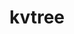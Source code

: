 ---
title: "kvtree"
layout: cache
categories: [package, develop]
meta: {"compilers": ["cce@18.0.0", "gcc@11.1.0", "gcc@11.4.0", "gcc@7.5.0", "intel-oneapi-compilers@2025.1.0"], "num_specs": 125, "num_specs_by_stack": {"data-vis-sdk": 22, "e4s": 28, "e4s-cray-rhel": 13, "e4s-neoverse-v2": 28, "e4s-oneapi": 15, "radiuss": 19, "root": 125}, "oss": ["rhel8", "ubuntu18.04", "ubuntu20.04", "ubuntu22.04"], "platforms": ["linux"], "stacks": ["data-vis-sdk", "e4s", "e4s-cray-rhel", "e4s-neoverse-v2", "e4s-oneapi", "radiuss", "root"], "targets": ["neoverse_v2", "x86_64_v3"], "versions": ["1.5.0"]}
spec_details: [{"compiler": "gcc@7.5.0", "hash": "27se7df65temz75mmii2amchisx64vua", "os": "ubuntu18.04", "platform": "linux", "size": "-", "stacks": ["radiuss", "root"], "target": "x86_64_v3", "variants": ["build_system=cmake", "build_type=Release", "file_lock=FLOCK", "generator=make", "~ipo", "+mpi", "+shared"], "versions": ["1.5.0"]}, {"compiler": "gcc@11.1.0", "hash": "2bjcjy5wfqmog4um5haaxid24ura3gfw", "os": "ubuntu20.04", "platform": "linux", "size": "-", "stacks": ["data-vis-sdk", "root"], "target": "x86_64_v3", "variants": ["build_system=cmake", "build_type=Release", "file_lock=FLOCK", "generator=make", "~ipo", "+mpi", "+shared"], "versions": ["1.5.0"]}, {"compiler": "gcc@11.4.0", "hash": "2mfmj2jr765roay4367hx6x4xwe26737", "os": "ubuntu22.04", "platform": "linux", "size": "-", "stacks": ["e4s", "root"], "target": "x86_64_v3", "variants": ["build_system=cmake", "build_type=Release", "file_lock=FLOCK", "generator=make", "~ipo", "+mpi", "+shared"], "versions": ["1.5.0"]}, {"compiler": "cce@18.0.0", "hash": "2tvfj7rp7biygyehl4oxmo25qckwbd7t", "os": "rhel8", "platform": "linux", "size": "-", "stacks": ["e4s-cray-rhel", "root"], "target": "x86_64_v3", "variants": ["build_system=cmake", "build_type=Release", "file_lock=FLOCK", "generator=make", "~ipo", "+mpi", "+shared"], "versions": ["1.5.0"]}, {"compiler": "intel-oneapi-compilers@2025.1.0", "hash": "3utjvqakzsaqaqhay6jzcoxiooy6tlis", "os": "ubuntu22.04", "platform": "linux", "size": "-", "stacks": ["e4s-oneapi", "root"], "target": "x86_64_v3", "variants": ["build_system=cmake", "build_type=Release", "file_lock=FLOCK", "generator=make", "~ipo", "+mpi", "+shared"], "versions": ["1.5.0"]}, {"compiler": "intel-oneapi-compilers@2025.1.0", "hash": "4cj4rguohvtoyaoglwdfbl7lxxtwlx57", "os": "ubuntu22.04", "platform": "linux", "size": "-", "stacks": ["e4s-oneapi", "root"], "target": "x86_64_v3", "variants": ["build_system=cmake", "build_type=Release", "file_lock=FLOCK", "generator=make", "~ipo", "+mpi", "+shared"], "versions": ["1.5.0"]}, {"compiler": "cce@18.0.0", "hash": "4elnlwdiitmjlwbg7gxciuzc5gdydx2c", "os": "rhel8", "platform": "linux", "size": "-", "stacks": ["e4s-cray-rhel", "root"], "target": "x86_64_v3", "variants": ["build_system=cmake", "build_type=Release", "file_lock=FLOCK", "generator=make", "~ipo", "+mpi", "+shared"], "versions": ["1.5.0"]}, {"compiler": "gcc@7.5.0", "hash": "4ss55ftxgh7wb4xcnt4qwcsd43wmvyty", "os": "ubuntu18.04", "platform": "linux", "size": "-", "stacks": ["radiuss", "root"], "target": "x86_64_v3", "variants": ["build_system=cmake", "build_type=Release", "file_lock=FLOCK", "generator=make", "~ipo", "+mpi", "+shared"], "versions": ["1.5.0"]}, {"compiler": "gcc@11.4.0", "hash": "53djjw4q5c3tq4san5x4y2lxhdtgafhj", "os": "ubuntu22.04", "platform": "linux", "size": "-", "stacks": ["e4s-neoverse-v2", "root"], "target": "neoverse_v2", "variants": ["build_system=cmake", "build_type=Release", "file_lock=FLOCK", "generator=make", "~ipo", "+mpi", "+shared"], "versions": ["1.5.0"]}, {"compiler": "gcc@11.4.0", "hash": "545xzbfn2c3bof73tsvkfeu6tacavbys", "os": "ubuntu22.04", "platform": "linux", "size": "-", "stacks": ["e4s", "root"], "target": "x86_64_v3", "variants": ["build_system=cmake", "build_type=Release", "file_lock=FLOCK", "generator=make", "~ipo", "+mpi", "+shared"], "versions": ["1.5.0"]}, {"compiler": "gcc@11.4.0", "hash": "563ghamubsugunozcix66rhrwyoth3xe", "os": "ubuntu22.04", "platform": "linux", "size": "-", "stacks": ["e4s-neoverse-v2", "root"], "target": "neoverse_v2", "variants": ["build_system=cmake", "build_type=Release", "file_lock=FLOCK", "generator=make", "~ipo", "+mpi", "+shared"], "versions": ["1.5.0"]}, {"compiler": "gcc@11.4.0", "hash": "5cawfbqqdch5h75uhgp2a32iq5s7blkm", "os": "ubuntu22.04", "platform": "linux", "size": "-", "stacks": ["e4s-neoverse-v2", "root"], "target": "neoverse_v2", "variants": ["build_system=cmake", "build_type=Release", "file_lock=FLOCK", "generator=make", "~ipo", "+mpi", "+shared"], "versions": ["1.5.0"]}, {"compiler": "gcc@11.1.0", "hash": "5mjlhcrm3f3ipzmx7qt2gdpe7fkbwefk", "os": "ubuntu20.04", "platform": "linux", "size": "-", "stacks": ["data-vis-sdk", "root"], "target": "x86_64_v3", "variants": ["build_system=cmake", "build_type=Release", "file_lock=FLOCK", "generator=make", "~ipo", "+mpi", "+shared"], "versions": ["1.5.0"]}, {"compiler": "intel-oneapi-compilers@2025.1.0", "hash": "5synppbfc4j4j7wdk5xlsweadjt3avrj", "os": "ubuntu22.04", "platform": "linux", "size": "-", "stacks": ["e4s-oneapi", "root"], "target": "x86_64_v3", "variants": ["build_system=cmake", "build_type=Release", "file_lock=FLOCK", "generator=make", "~ipo", "+mpi", "+shared"], "versions": ["1.5.0"]}, {"compiler": "gcc@11.1.0", "hash": "5tzhkbueijkbphkuveea4fxh6h4rz4gp", "os": "ubuntu20.04", "platform": "linux", "size": "-", "stacks": ["data-vis-sdk", "root"], "target": "x86_64_v3", "variants": ["build_system=cmake", "build_type=Release", "file_lock=FLOCK", "generator=make", "~ipo", "+mpi", "+shared"], "versions": ["1.5.0"]}, {"compiler": "intel-oneapi-compilers@2025.1.0", "hash": "6f4djzvfqdw3zmgvktdqwsuvanyy35gp", "os": "ubuntu22.04", "platform": "linux", "size": "-", "stacks": ["e4s-oneapi", "root"], "target": "x86_64_v3", "variants": ["build_system=cmake", "build_type=Release", "file_lock=FLOCK", "generator=make", "~ipo", "+mpi", "+shared"], "versions": ["1.5.0"]}, {"compiler": "gcc@11.4.0", "hash": "6mehniv2c4ple6l23pxcpsncxa4dbcnq", "os": "ubuntu22.04", "platform": "linux", "size": "-", "stacks": ["e4s", "root"], "target": "x86_64_v3", "variants": ["build_system=cmake", "build_type=Release", "file_lock=FLOCK", "generator=make", "~ipo", "+mpi", "+shared"], "versions": ["1.5.0"]}, {"compiler": "cce@18.0.0", "hash": "6minot25vauitp2m7r5mcwk6whftuunb", "os": "rhel8", "platform": "linux", "size": "-", "stacks": ["e4s-cray-rhel", "root"], "target": "x86_64_v3", "variants": ["build_system=cmake", "build_type=Release", "file_lock=FLOCK", "generator=make", "~ipo", "+mpi", "+shared"], "versions": ["1.5.0"]}, {"compiler": "gcc@11.4.0", "hash": "6upncb3yq4ur54appyfysxswnrepigj6", "os": "ubuntu22.04", "platform": "linux", "size": "-", "stacks": ["e4s-neoverse-v2", "root"], "target": "neoverse_v2", "variants": ["build_system=cmake", "build_type=Release", "file_lock=FLOCK", "generator=make", "~ipo", "+mpi", "+shared"], "versions": ["1.5.0"]}, {"compiler": "gcc@11.4.0", "hash": "6ybgduh6rqgdi47ndtdmcy7g3xityf63", "os": "ubuntu22.04", "platform": "linux", "size": "-", "stacks": ["e4s", "root"], "target": "x86_64_v3", "variants": ["build_system=cmake", "build_type=Release", "file_lock=FLOCK", "generator=make", "~ipo", "+mpi", "+shared"], "versions": ["1.5.0"]}, {"compiler": "gcc@7.5.0", "hash": "7337pmv7pujbqdowys5ahrb4gsrjf4z6", "os": "ubuntu18.04", "platform": "linux", "size": "-", "stacks": ["radiuss", "root"], "target": "x86_64_v3", "variants": ["build_system=cmake", "build_type=Release", "file_lock=FLOCK", "generator=make", "~ipo", "+mpi", "+shared"], "versions": ["1.5.0"]}, {"compiler": "gcc@11.4.0", "hash": "7btukvnijjuu7lbopieuuy23jtiwym55", "os": "ubuntu22.04", "platform": "linux", "size": "-", "stacks": ["e4s-neoverse-v2", "root"], "target": "neoverse_v2", "variants": ["build_system=cmake", "build_type=Release", "file_lock=FLOCK", "generator=make", "~ipo", "+mpi", "+shared"], "versions": ["1.5.0"]}, {"compiler": "intel-oneapi-compilers@2025.1.0", "hash": "7fy3puxgwjf7j7nng4afyzrklcpcwhw2", "os": "ubuntu22.04", "platform": "linux", "size": "-", "stacks": ["e4s-oneapi", "root"], "target": "x86_64_v3", "variants": ["build_system=cmake", "build_type=Release", "file_lock=FLOCK", "generator=make", "~ipo", "+mpi", "+shared"], "versions": ["1.5.0"]}, {"compiler": "cce@18.0.0", "hash": "7rj375r5awr2765qeta2vp42cfzycsef", "os": "rhel8", "platform": "linux", "size": "-", "stacks": ["e4s-cray-rhel", "root"], "target": "x86_64_v3", "variants": ["build_system=cmake", "build_type=Release", "file_lock=FLOCK", "generator=make", "~ipo", "+mpi", "+shared"], "versions": ["1.5.0"]}, {"compiler": "intel-oneapi-compilers@2025.1.0", "hash": "7syygsb3ri42bzmxolkrjs6mkyxtv5lw", "os": "ubuntu22.04", "platform": "linux", "size": "-", "stacks": ["e4s-oneapi", "root"], "target": "x86_64_v3", "variants": ["build_system=cmake", "build_type=Release", "file_lock=FLOCK", "generator=make", "~ipo", "+mpi", "+shared"], "versions": ["1.5.0"]}, {"compiler": "gcc@11.1.0", "hash": "a53t6weeuxhwdkweawtz64hmhjzlqcce", "os": "ubuntu20.04", "platform": "linux", "size": "-", "stacks": ["data-vis-sdk", "root"], "target": "x86_64_v3", "variants": ["build_system=cmake", "build_type=Release", "file_lock=FLOCK", "generator=make", "~ipo", "+mpi", "+shared"], "versions": ["1.5.0"]}, {"compiler": "gcc@11.4.0", "hash": "aajfpethaugmq5q6k63p3dm3oaltr7ri", "os": "ubuntu22.04", "platform": "linux", "size": "-", "stacks": ["e4s", "root"], "target": "x86_64_v3", "variants": ["build_system=cmake", "build_type=Release", "file_lock=FLOCK", "generator=make", "~ipo", "+mpi", "+shared"], "versions": ["1.5.0"]}, {"compiler": "gcc@11.4.0", "hash": "ag6wedajnynzmnwvffsiqftmg5bydlr6", "os": "ubuntu22.04", "platform": "linux", "size": "-", "stacks": ["e4s", "root"], "target": "x86_64_v3", "variants": ["build_system=cmake", "build_type=Release", "file_lock=FLOCK", "generator=make", "~ipo", "+mpi", "+shared"], "versions": ["1.5.0"]}, {"compiler": "gcc@11.4.0", "hash": "bqitwuka53ud7udv5pqcnhzhuqtqf34u", "os": "ubuntu22.04", "platform": "linux", "size": "-", "stacks": ["e4s-neoverse-v2", "root"], "target": "neoverse_v2", "variants": ["build_system=cmake", "build_type=Release", "file_lock=FLOCK", "generator=make", "~ipo", "+mpi", "+shared"], "versions": ["1.5.0"]}, {"compiler": "gcc@11.4.0", "hash": "bu6dfjrdiz3kjdcjz6dqstqghz4zqqel", "os": "ubuntu22.04", "platform": "linux", "size": "-", "stacks": ["e4s", "root"], "target": "x86_64_v3", "variants": ["build_system=cmake", "build_type=Release", "file_lock=FLOCK", "generator=make", "~ipo", "+mpi", "+shared"], "versions": ["1.5.0"]}, {"compiler": "gcc@7.5.0", "hash": "c2vrniethlyi4mcckqgxbxji7vieu6zx", "os": "ubuntu18.04", "platform": "linux", "size": "-", "stacks": ["radiuss", "root"], "target": "x86_64_v3", "variants": ["build_system=cmake", "build_type=Release", "file_lock=FLOCK", "generator=make", "~ipo", "+mpi", "+shared"], "versions": ["1.5.0"]}, {"compiler": "cce@18.0.0", "hash": "cglyouvuxc6qofrbc626mzfp36ep625x", "os": "rhel8", "platform": "linux", "size": "-", "stacks": ["e4s-cray-rhel", "root"], "target": "x86_64_v3", "variants": ["build_system=cmake", "build_type=Release", "file_lock=FLOCK", "generator=make", "~ipo", "+mpi", "+shared"], "versions": ["1.5.0"]}, {"compiler": "gcc@7.5.0", "hash": "cgxv5ujc3jkucrblpq7hnbrfgayt4i3s", "os": "ubuntu18.04", "platform": "linux", "size": "-", "stacks": ["radiuss", "root"], "target": "x86_64_v3", "variants": ["build_system=cmake", "build_type=Release", "file_lock=FLOCK", "generator=make", "~ipo", "+mpi", "+shared"], "versions": ["1.5.0"]}, {"compiler": "gcc@7.5.0", "hash": "cpji3laygkhhonafhlsmh22huijcasxm", "os": "ubuntu18.04", "platform": "linux", "size": "-", "stacks": ["radiuss", "root"], "target": "x86_64_v3", "variants": ["build_system=cmake", "build_type=Release", "file_lock=FLOCK", "generator=make", "~ipo", "+mpi", "+shared"], "versions": ["1.5.0"]}, {"compiler": "gcc@11.1.0", "hash": "crimxfyix733k2gzrnyxt3qwdbivndis", "os": "ubuntu20.04", "platform": "linux", "size": "-", "stacks": ["data-vis-sdk", "root"], "target": "x86_64_v3", "variants": ["build_system=cmake", "build_type=Release", "file_lock=FLOCK", "generator=make", "~ipo", "+mpi", "+shared"], "versions": ["1.5.0"]}, {"compiler": "gcc@11.4.0", "hash": "ctatfucktzxfjrdv24huh6ajoaucrqko", "os": "ubuntu22.04", "platform": "linux", "size": "-", "stacks": ["e4s", "root"], "target": "x86_64_v3", "variants": ["build_system=cmake", "build_type=Release", "file_lock=FLOCK", "generator=make", "~ipo", "+mpi", "+shared"], "versions": ["1.5.0"]}, {"compiler": "gcc@11.1.0", "hash": "cxlrdtvchisq7z57y4huajyulnqoxwfa", "os": "ubuntu20.04", "platform": "linux", "size": "-", "stacks": ["data-vis-sdk", "root"], "target": "x86_64_v3", "variants": ["build_system=cmake", "build_type=Release", "file_lock=FLOCK", "generator=make", "~ipo", "+mpi", "+shared"], "versions": ["1.5.0"]}, {"compiler": "gcc@11.1.0", "hash": "d2ler45dkb73hmjoyjerjerusp7zuk2k", "os": "ubuntu20.04", "platform": "linux", "size": "-", "stacks": ["data-vis-sdk", "root"], "target": "x86_64_v3", "variants": ["build_system=cmake", "build_type=Release", "file_lock=FLOCK", "generator=make", "~ipo", "+mpi", "+shared"], "versions": ["1.5.0"]}, {"compiler": "gcc@7.5.0", "hash": "d2z2p6xsrqbb3nbjuz33xnihvj4sphtg", "os": "ubuntu18.04", "platform": "linux", "size": "-", "stacks": ["radiuss", "root"], "target": "x86_64_v3", "variants": ["build_system=cmake", "build_type=Release", "file_lock=FLOCK", "generator=make", "~ipo", "+mpi", "+shared"], "versions": ["1.5.0"]}, {"compiler": "gcc@11.1.0", "hash": "d4uz54gs5zswv2tcuhi52rxixb6w3ntp", "os": "ubuntu20.04", "platform": "linux", "size": "-", "stacks": ["data-vis-sdk", "root"], "target": "x86_64_v3", "variants": ["build_system=cmake", "build_type=Release", "file_lock=FLOCK", "generator=make", "~ipo", "+mpi", "+shared"], "versions": ["1.5.0"]}, {"compiler": "gcc@11.4.0", "hash": "e36nifbspmr464i6vmfucvuhstcuo65g", "os": "ubuntu22.04", "platform": "linux", "size": "-", "stacks": ["e4s-neoverse-v2", "root"], "target": "neoverse_v2", "variants": ["build_system=cmake", "build_type=Release", "file_lock=FLOCK", "generator=make", "~ipo", "+mpi", "+shared"], "versions": ["1.5.0"]}, {"compiler": "gcc@7.5.0", "hash": "eqouaigm6pqrgdvkdl7x7banuwqgumms", "os": "ubuntu18.04", "platform": "linux", "size": "-", "stacks": ["radiuss", "root"], "target": "x86_64_v3", "variants": ["build_system=cmake", "build_type=Release", "file_lock=FLOCK", "generator=make", "~ipo", "+mpi", "+shared"], "versions": ["1.5.0"]}, {"compiler": "gcc@11.1.0", "hash": "eyxrczbu35s7mz5l45gq44mih3verrj6", "os": "ubuntu20.04", "platform": "linux", "size": "-", "stacks": ["data-vis-sdk", "root"], "target": "x86_64_v3", "variants": ["build_system=cmake", "build_type=Release", "file_lock=FLOCK", "generator=make", "~ipo", "+mpi", "+shared"], "versions": ["1.5.0"]}, {"compiler": "gcc@7.5.0", "hash": "fe5o73ibemcktpxcqw55s7cg6hx6fu7u", "os": "ubuntu18.04", "platform": "linux", "size": "-", "stacks": ["radiuss", "root"], "target": "x86_64_v3", "variants": ["build_system=cmake", "build_type=Release", "file_lock=FLOCK", "generator=make", "~ipo", "+mpi", "+shared"], "versions": ["1.5.0"]}, {"compiler": "gcc@11.4.0", "hash": "fhv43zjmnqeq7ynwfrsxesqr433smb2f", "os": "ubuntu22.04", "platform": "linux", "size": "-", "stacks": ["e4s", "root"], "target": "x86_64_v3", "variants": ["build_system=cmake", "build_type=Release", "file_lock=FLOCK", "generator=make", "~ipo", "+mpi", "+shared"], "versions": ["1.5.0"]}, {"compiler": "gcc@11.4.0", "hash": "fsbkqo3vvwixbh6v2xpuy4gpalss5ktj", "os": "ubuntu22.04", "platform": "linux", "size": "-", "stacks": ["e4s", "root"], "target": "x86_64_v3", "variants": ["build_system=cmake", "build_type=Release", "file_lock=FLOCK", "generator=make", "~ipo", "+mpi", "+shared"], "versions": ["1.5.0"]}, {"compiler": "gcc@11.4.0", "hash": "ftaqrzp56hgllajpc5t7473abypt6vtg", "os": "ubuntu22.04", "platform": "linux", "size": "-", "stacks": ["e4s-neoverse-v2", "root"], "target": "neoverse_v2", "variants": ["build_system=cmake", "build_type=Release", "file_lock=FLOCK", "generator=make", "~ipo", "+mpi", "+shared"], "versions": ["1.5.0"]}, {"compiler": "gcc@7.5.0", "hash": "fwhk7q3it2x6jrb5vbgvullmnvdmgmz3", "os": "ubuntu18.04", "platform": "linux", "size": "-", "stacks": ["radiuss", "root"], "target": "x86_64_v3", "variants": ["build_system=cmake", "build_type=Release", "file_lock=FLOCK", "generator=make", "~ipo", "+mpi", "+shared"], "versions": ["1.5.0"]}, {"compiler": "gcc@11.4.0", "hash": "fwjnqsywaksqwx3e75bijsxvdx2hmpss", "os": "ubuntu22.04", "platform": "linux", "size": "-", "stacks": ["e4s-neoverse-v2", "root"], "target": "neoverse_v2", "variants": ["build_system=cmake", "build_type=Release", "file_lock=FLOCK", "generator=make", "~ipo", "+mpi", "+shared"], "versions": ["1.5.0"]}, {"compiler": "gcc@11.1.0", "hash": "fysn7wyftxk5t4jhkyubj2zkq3ph447q", "os": "ubuntu20.04", "platform": "linux", "size": "-", "stacks": ["data-vis-sdk", "root"], "target": "x86_64_v3", "variants": ["build_system=cmake", "build_type=Release", "file_lock=FLOCK", "generator=make", "~ipo", "+mpi", "+shared"], "versions": ["1.5.0"]}, {"compiler": "gcc@11.1.0", "hash": "g66qbnmnxzpyzjd2pctkz22m3vrfua5l", "os": "ubuntu20.04", "platform": "linux", "size": "-", "stacks": ["data-vis-sdk", "root"], "target": "x86_64_v3", "variants": ["build_system=cmake", "build_type=Release", "file_lock=FLOCK", "generator=make", "~ipo", "+mpi", "+shared"], "versions": ["1.5.0"]}, {"compiler": "gcc@11.4.0", "hash": "gcbum7nvbolfzpmrjlprvbqbl2c5dcyb", "os": "ubuntu22.04", "platform": "linux", "size": "-", "stacks": ["e4s-neoverse-v2", "root"], "target": "neoverse_v2", "variants": ["build_system=cmake", "build_type=Release", "file_lock=FLOCK", "generator=make", "~ipo", "+mpi", "+shared"], "versions": ["1.5.0"]}, {"compiler": "gcc@11.4.0", "hash": "gy7ouefttttcqotx7ere6jdp2px3277h", "os": "ubuntu22.04", "platform": "linux", "size": "-", "stacks": ["e4s", "root"], "target": "x86_64_v3", "variants": ["build_system=cmake", "build_type=Release", "file_lock=FLOCK", "generator=make", "~ipo", "+mpi", "+shared"], "versions": ["1.5.0"]}, {"compiler": "gcc@7.5.0", "hash": "gzcab7srs2wdckme7bks26eggmp42bfo", "os": "ubuntu18.04", "platform": "linux", "size": "-", "stacks": ["radiuss", "root"], "target": "x86_64_v3", "variants": ["build_system=cmake", "build_type=Release", "file_lock=FLOCK", "generator=make", "~ipo", "+mpi", "+shared"], "versions": ["1.5.0"]}, {"compiler": "gcc@11.4.0", "hash": "h5puvscssle5mczaiuwnukn2ifznrb2y", "os": "ubuntu22.04", "platform": "linux", "size": "-", "stacks": ["e4s-neoverse-v2", "root"], "target": "neoverse_v2", "variants": ["build_system=cmake", "build_type=Release", "file_lock=FLOCK", "generator=make", "~ipo", "+mpi", "+shared"], "versions": ["1.5.0"]}, {"compiler": "gcc@11.4.0", "hash": "hfonqhjan7qa22pd2ypbufo67thzuplj", "os": "ubuntu22.04", "platform": "linux", "size": "-", "stacks": ["e4s-neoverse-v2", "root"], "target": "neoverse_v2", "variants": ["build_system=cmake", "build_type=Release", "file_lock=FLOCK", "generator=make", "~ipo", "+mpi", "+shared"], "versions": ["1.5.0"]}, {"compiler": "gcc@11.4.0", "hash": "hir6zeruqjt67jbfh7o7hbgyscscijmg", "os": "ubuntu22.04", "platform": "linux", "size": "-", "stacks": ["e4s-neoverse-v2", "root"], "target": "neoverse_v2", "variants": ["build_system=cmake", "build_type=Release", "file_lock=FLOCK", "generator=make", "~ipo", "+mpi", "+shared"], "versions": ["1.5.0"]}, {"compiler": "gcc@11.4.0", "hash": "hxi7y5b634xk7rcqhbaigrncxrnt5h3k", "os": "ubuntu22.04", "platform": "linux", "size": "-", "stacks": ["e4s-neoverse-v2", "root"], "target": "neoverse_v2", "variants": ["build_system=cmake", "build_type=Release", "file_lock=FLOCK", "generator=make", "~ipo", "+mpi", "+shared"], "versions": ["1.5.0"]}, {"compiler": "gcc@11.4.0", "hash": "imkmmdbkwq6nxqaxeo5mt4pnfttxtvh6", "os": "ubuntu22.04", "platform": "linux", "size": "-", "stacks": ["e4s", "root"], "target": "x86_64_v3", "variants": ["build_system=cmake", "build_type=Release", "file_lock=FLOCK", "generator=make", "~ipo", "+mpi", "+shared"], "versions": ["1.5.0"]}, {"compiler": "gcc@11.4.0", "hash": "ipylzekdqxia3tm7hhf3vng5y6wuuc7p", "os": "ubuntu22.04", "platform": "linux", "size": "-", "stacks": ["e4s", "root"], "target": "x86_64_v3", "variants": ["build_system=cmake", "build_type=Release", "file_lock=FLOCK", "generator=make", "~ipo", "+mpi", "+shared"], "versions": ["1.5.0"]}, {"compiler": "gcc@11.1.0", "hash": "iun6bco24ukw7idol5imjpg4hc4drtjn", "os": "ubuntu20.04", "platform": "linux", "size": "-", "stacks": ["data-vis-sdk", "root"], "target": "x86_64_v3", "variants": ["build_system=cmake", "build_type=Release", "file_lock=FLOCK", "generator=make", "~ipo", "+mpi", "+shared"], "versions": ["1.5.0"]}, {"compiler": "intel-oneapi-compilers@2025.1.0", "hash": "iyou3zdph5ied6lgbrcu7jt3u5ed4qnt", "os": "ubuntu22.04", "platform": "linux", "size": "-", "stacks": ["e4s-oneapi", "root"], "target": "x86_64_v3", "variants": ["build_system=cmake", "build_type=Release", "file_lock=FLOCK", "generator=make", "~ipo", "+mpi", "+shared"], "versions": ["1.5.0"]}, {"compiler": "gcc@11.4.0", "hash": "ja3kjjpfptuyfa5jlf2hnty3ogxlal3m", "os": "ubuntu22.04", "platform": "linux", "size": "-", "stacks": ["e4s-neoverse-v2", "root"], "target": "neoverse_v2", "variants": ["build_system=cmake", "build_type=Release", "file_lock=FLOCK", "generator=make", "~ipo", "+mpi", "+shared"], "versions": ["1.5.0"]}, {"compiler": "gcc@11.1.0", "hash": "jsbyzqwkuj3te3w7kmzhr4tkohohsffi", "os": "ubuntu20.04", "platform": "linux", "size": "-", "stacks": ["data-vis-sdk", "root"], "target": "x86_64_v3", "variants": ["build_system=cmake", "build_type=Release", "file_lock=FLOCK", "generator=make", "~ipo", "+mpi", "+shared"], "versions": ["1.5.0"]}, {"compiler": "gcc@11.4.0", "hash": "jse3rj2ts3teytrtob5223xty667lw4u", "os": "ubuntu22.04", "platform": "linux", "size": "-", "stacks": ["e4s", "root"], "target": "x86_64_v3", "variants": ["build_system=cmake", "build_type=Release", "file_lock=FLOCK", "generator=make", "~ipo", "+mpi", "+shared"], "versions": ["1.5.0"]}, {"compiler": "cce@18.0.0", "hash": "jsv2c3ehtmny42c2v47t4a47tgvvgdkc", "os": "rhel8", "platform": "linux", "size": "-", "stacks": ["e4s-cray-rhel", "root"], "target": "x86_64_v3", "variants": ["build_system=cmake", "build_type=Release", "file_lock=FLOCK", "generator=make", "~ipo", "+mpi", "+shared"], "versions": ["1.5.0"]}, {"compiler": "gcc@11.4.0", "hash": "jwg6hjukig56qsj6ch2cdwuxobqgympa", "os": "ubuntu22.04", "platform": "linux", "size": "-", "stacks": ["e4s-neoverse-v2", "root"], "target": "neoverse_v2", "variants": ["build_system=cmake", "build_type=Release", "file_lock=FLOCK", "generator=make", "~ipo", "+mpi", "+shared"], "versions": ["1.5.0"]}, {"compiler": "gcc@7.5.0", "hash": "kbzphzobgzycsnnizcvd5bg2mgdnrx27", "os": "ubuntu18.04", "platform": "linux", "size": "-", "stacks": ["radiuss", "root"], "target": "x86_64_v3", "variants": ["build_system=cmake", "build_type=Release", "file_lock=FLOCK", "generator=make", "~ipo", "+mpi", "+shared"], "versions": ["1.5.0"]}, {"compiler": "gcc@11.1.0", "hash": "kdqqwgn6kgzndpgeeqmllj4b7xp5yaoo", "os": "ubuntu20.04", "platform": "linux", "size": "-", "stacks": ["data-vis-sdk", "root"], "target": "x86_64_v3", "variants": ["build_system=cmake", "build_type=Release", "file_lock=FLOCK", "generator=make", "~ipo", "+mpi", "+shared"], "versions": ["1.5.0"]}, {"compiler": "gcc@11.4.0", "hash": "klea33vhan2u4mexny6jdudhymdesgee", "os": "ubuntu22.04", "platform": "linux", "size": "-", "stacks": ["e4s", "root"], "target": "x86_64_v3", "variants": ["build_system=cmake", "build_type=Release", "file_lock=FLOCK", "generator=make", "~ipo", "+mpi", "+shared"], "versions": ["1.5.0"]}, {"compiler": "gcc@11.1.0", "hash": "kuedfav6afeq7ps43pyshxutwhvjy4lv", "os": "ubuntu20.04", "platform": "linux", "size": "-", "stacks": ["data-vis-sdk", "root"], "target": "x86_64_v3", "variants": ["build_system=cmake", "build_type=Release", "file_lock=FLOCK", "generator=make", "~ipo", "+mpi", "+shared"], "versions": ["1.5.0"]}, {"compiler": "cce@18.0.0", "hash": "l377bh4jsnegwj5c2bkxrbq7hbwgqkdq", "os": "rhel8", "platform": "linux", "size": "-", "stacks": ["e4s-cray-rhel", "root"], "target": "x86_64_v3", "variants": ["build_system=cmake", "build_type=Release", "file_lock=FLOCK", "generator=make", "~ipo", "+mpi", "+shared"], "versions": ["1.5.0"]}, {"compiler": "gcc@11.4.0", "hash": "lktycjytueyoaeqde5pdacxz7a2475bd", "os": "ubuntu22.04", "platform": "linux", "size": "-", "stacks": ["e4s-neoverse-v2", "root"], "target": "neoverse_v2", "variants": ["build_system=cmake", "build_type=Release", "file_lock=FLOCK", "generator=make", "~ipo", "+mpi", "+shared"], "versions": ["1.5.0"]}, {"compiler": "gcc@11.1.0", "hash": "lwpshqos7jdoz2ltmhzawlphntftg4vl", "os": "ubuntu20.04", "platform": "linux", "size": "-", "stacks": ["data-vis-sdk", "root"], "target": "x86_64_v3", "variants": ["build_system=cmake", "build_type=Release", "file_lock=FLOCK", "generator=make", "~ipo", "+mpi", "+shared"], "versions": ["1.5.0"]}, {"compiler": "gcc@11.4.0", "hash": "metrpq6jv7qcncha53c3kaqvsmg525xt", "os": "ubuntu22.04", "platform": "linux", "size": "-", "stacks": ["e4s-neoverse-v2", "root"], "target": "neoverse_v2", "variants": ["build_system=cmake", "build_type=Release", "file_lock=FLOCK", "generator=make", "~ipo", "+mpi", "+shared"], "versions": ["1.5.0"]}, {"compiler": "cce@18.0.0", "hash": "mf3uznhygjur4qsny7wdkxhq3srzvo6s", "os": "rhel8", "platform": "linux", "size": "-", "stacks": ["e4s-cray-rhel", "root"], "target": "x86_64_v3", "variants": ["build_system=cmake", "build_type=Release", "file_lock=FLOCK", "generator=make", "~ipo", "+mpi", "+shared"], "versions": ["1.5.0"]}, {"compiler": "gcc@11.4.0", "hash": "mfckobwwfqij5cknqooaut6yuoj5expn", "os": "ubuntu22.04", "platform": "linux", "size": "-", "stacks": ["e4s-neoverse-v2", "root"], "target": "neoverse_v2", "variants": ["build_system=cmake", "build_type=Release", "file_lock=FLOCK", "generator=make", "~ipo", "+mpi", "+shared"], "versions": ["1.5.0"]}, {"compiler": "intel-oneapi-compilers@2025.1.0", "hash": "mjjqwkztsogliwlplldbk6ay5aqtk4pm", "os": "ubuntu22.04", "platform": "linux", "size": "-", "stacks": ["e4s-oneapi", "root"], "target": "x86_64_v3", "variants": ["build_system=cmake", "build_type=Release", "file_lock=FLOCK", "generator=make", "~ipo", "+mpi", "+shared"], "versions": ["1.5.0"]}, {"compiler": "gcc@11.4.0", "hash": "mkmvvshbaxxlybu7bbot4bftdows5r2e", "os": "ubuntu22.04", "platform": "linux", "size": "-", "stacks": ["e4s", "root"], "target": "x86_64_v3", "variants": ["build_system=cmake", "build_type=Release", "file_lock=FLOCK", "generator=make", "~ipo", "+mpi", "+shared"], "versions": ["1.5.0"]}, {"compiler": "gcc@11.4.0", "hash": "mmuheercwgyi3awhqg2dc6khbf4x4syt", "os": "ubuntu22.04", "platform": "linux", "size": "-", "stacks": ["e4s", "root"], "target": "x86_64_v3", "variants": ["build_system=cmake", "build_type=Release", "file_lock=FLOCK", "generator=make", "~ipo", "+mpi", "+shared"], "versions": ["1.5.0"]}, {"compiler": "gcc@7.5.0", "hash": "msctn2h7mbgxdmtn2vzehdgslztwggrx", "os": "ubuntu18.04", "platform": "linux", "size": "-", "stacks": ["radiuss", "root"], "target": "x86_64_v3", "variants": ["build_system=cmake", "build_type=Release", "file_lock=FLOCK", "generator=make", "~ipo", "+mpi", "+shared"], "versions": ["1.5.0"]}, {"compiler": "gcc@11.4.0", "hash": "msdnmpemt6tefbhnxsogy2kr7jzr5gdm", "os": "ubuntu22.04", "platform": "linux", "size": "-", "stacks": ["e4s", "root"], "target": "x86_64_v3", "variants": ["build_system=cmake", "build_type=Release", "file_lock=FLOCK", "generator=make", "~ipo", "+mpi", "+shared"], "versions": ["1.5.0"]}, {"compiler": "cce@18.0.0", "hash": "mxfuii6kbewp7xhhzehpq6jtqfumq2vo", "os": "rhel8", "platform": "linux", "size": "-", "stacks": ["e4s-cray-rhel", "root"], "target": "x86_64_v3", "variants": ["build_system=cmake", "build_type=Release", "file_lock=FLOCK", "generator=make", "~ipo", "+mpi", "+shared"], "versions": ["1.5.0"]}, {"compiler": "gcc@7.5.0", "hash": "nbaoi7n2bt2m6xfrx6umtihuzixwsb7a", "os": "ubuntu18.04", "platform": "linux", "size": "-", "stacks": ["radiuss", "root"], "target": "x86_64_v3", "variants": ["build_system=cmake", "build_type=Release", "file_lock=FLOCK", "generator=make", "~ipo", "+mpi", "+shared"], "versions": ["1.5.0"]}, {"compiler": "cce@18.0.0", "hash": "nqh3lys3umts566rhoawcbzhjksjmvze", "os": "rhel8", "platform": "linux", "size": "-", "stacks": ["e4s-cray-rhel", "root"], "target": "x86_64_v3", "variants": ["build_system=cmake", "build_type=Release", "file_lock=FLOCK", "generator=make", "~ipo", "+mpi", "+shared"], "versions": ["1.5.0"]}, {"compiler": "gcc@11.4.0", "hash": "o7nxz3frrfiy6i6jrxl5bno6jgqc5dxa", "os": "ubuntu22.04", "platform": "linux", "size": "-", "stacks": ["e4s", "root"], "target": "x86_64_v3", "variants": ["build_system=cmake", "build_type=Release", "file_lock=FLOCK", "generator=make", "~ipo", "+mpi", "+shared"], "versions": ["1.5.0"]}, {"compiler": "gcc@7.5.0", "hash": "og5n3h74llmt5mz6yqnt4hedv6g26ola", "os": "ubuntu18.04", "platform": "linux", "size": "-", "stacks": ["radiuss", "root"], "target": "x86_64_v3", "variants": ["build_system=cmake", "build_type=Release", "file_lock=FLOCK", "generator=make", "~ipo", "+mpi", "+shared"], "versions": ["1.5.0"]}, {"compiler": "gcc@11.4.0", "hash": "oqegrbvvxnqeucfma6favyq6a7zegoj3", "os": "ubuntu22.04", "platform": "linux", "size": "-", "stacks": ["e4s", "root"], "target": "x86_64_v3", "variants": ["build_system=cmake", "build_type=Release", "file_lock=FLOCK", "generator=make", "~ipo", "+mpi", "+shared"], "versions": ["1.5.0"]}, {"compiler": "cce@18.0.0", "hash": "orzcbmefpi3yf67op377deeq3inbfoqk", "os": "rhel8", "platform": "linux", "size": "-", "stacks": ["e4s-cray-rhel", "root"], "target": "x86_64_v3", "variants": ["build_system=cmake", "build_type=Release", "file_lock=FLOCK", "generator=make", "~ipo", "+mpi", "+shared"], "versions": ["1.5.0"]}, {"compiler": "gcc@11.4.0", "hash": "p4wwtcqj7tfxl6dk66amzk32hdhvx7mj", "os": "ubuntu22.04", "platform": "linux", "size": "-", "stacks": ["e4s-neoverse-v2", "root"], "target": "neoverse_v2", "variants": ["build_system=cmake", "build_type=Release", "file_lock=FLOCK", "generator=make", "~ipo", "+mpi", "+shared"], "versions": ["1.5.0"]}, {"compiler": "gcc@11.4.0", "hash": "p4yb6tcg3ugxsnibu7x4gfbopxrwobog", "os": "ubuntu22.04", "platform": "linux", "size": "-", "stacks": ["e4s", "root"], "target": "x86_64_v3", "variants": ["build_system=cmake", "build_type=Release", "file_lock=FLOCK", "generator=make", "~ipo", "+mpi", "+shared"], "versions": ["1.5.0"]}, {"compiler": "gcc@7.5.0", "hash": "ph6kjtyrnmgepfgpivkeotgq46dpngn2", "os": "ubuntu18.04", "platform": "linux", "size": "-", "stacks": ["radiuss", "root"], "target": "x86_64_v3", "variants": ["build_system=cmake", "build_type=Release", "file_lock=FLOCK", "generator=make", "~ipo", "+mpi", "+shared"], "versions": ["1.5.0"]}, {"compiler": "gcc@7.5.0", "hash": "po6h5irvgscklbt7ijuokcd4vqm4tl4i", "os": "ubuntu18.04", "platform": "linux", "size": "-", "stacks": ["radiuss", "root"], "target": "x86_64_v3", "variants": ["build_system=cmake", "build_type=Release", "file_lock=FLOCK", "generator=make", "~ipo", "+mpi", "+shared"], "versions": ["1.5.0"]}, {"compiler": "gcc@11.4.0", "hash": "pplwob42hqaw3z37ka7ps6rxxz2jelnc", "os": "ubuntu22.04", "platform": "linux", "size": "-", "stacks": ["e4s-neoverse-v2", "root"], "target": "neoverse_v2", "variants": ["build_system=cmake", "build_type=Release", "file_lock=FLOCK", "generator=make", "~ipo", "+mpi", "+shared"], "versions": ["1.5.0"]}, {"compiler": "gcc@11.4.0", "hash": "pzkcrmny2su4mzdujdzug5djjaq6cd35", "os": "ubuntu22.04", "platform": "linux", "size": "-", "stacks": ["e4s-neoverse-v2", "root"], "target": "neoverse_v2", "variants": ["build_system=cmake", "build_type=Release", "file_lock=FLOCK", "generator=make", "~ipo", "+mpi", "+shared"], "versions": ["1.5.0"]}, {"compiler": "cce@18.0.0", "hash": "qfojjec6skhhdhvcqkeugtv7woox5xxm", "os": "rhel8", "platform": "linux", "size": "-", "stacks": ["e4s-cray-rhel", "root"], "target": "x86_64_v3", "variants": ["build_system=cmake", "build_type=Release", "file_lock=FLOCK", "generator=make", "~ipo", "+mpi", "+shared"], "versions": ["1.5.0"]}, {"compiler": "gcc@11.4.0", "hash": "rac24tb3btv6ilbkw5onocwy5wlijuev", "os": "ubuntu22.04", "platform": "linux", "size": "-", "stacks": ["e4s-neoverse-v2", "root"], "target": "neoverse_v2", "variants": ["build_system=cmake", "build_type=Release", "file_lock=FLOCK", "generator=make", "~ipo", "+mpi", "+shared"], "versions": ["1.5.0"]}, {"compiler": "gcc@11.4.0", "hash": "rd4eu42j6tq3r7p2bzmku7qqocib2shd", "os": "ubuntu22.04", "platform": "linux", "size": "-", "stacks": ["e4s", "root"], "target": "x86_64_v3", "variants": ["build_system=cmake", "build_type=Release", "file_lock=FLOCK", "generator=make", "~ipo", "+mpi", "+shared"], "versions": ["1.5.0"]}, {"compiler": "gcc@11.4.0", "hash": "rpirzrow3ftwq6sdvs2wawdo67epqnlo", "os": "ubuntu22.04", "platform": "linux", "size": "-", "stacks": ["e4s", "root"], "target": "x86_64_v3", "variants": ["build_system=cmake", "build_type=Release", "file_lock=FLOCK", "generator=make", "~ipo", "+mpi", "+shared"], "versions": ["1.5.0"]}, {"compiler": "intel-oneapi-compilers@2025.1.0", "hash": "rrwjjiheztxrjp5iu7oglxu3aolercsh", "os": "ubuntu22.04", "platform": "linux", "size": "-", "stacks": ["e4s-oneapi", "root"], "target": "x86_64_v3", "variants": ["build_system=cmake", "build_type=Release", "file_lock=FLOCK", "generator=make", "~ipo", "+mpi", "+shared"], "versions": ["1.5.0"]}, {"compiler": "gcc@11.4.0", "hash": "sbyzgzxntqkkjk7fqim5yqozhrgbrl2p", "os": "ubuntu22.04", "platform": "linux", "size": "-", "stacks": ["e4s", "root"], "target": "x86_64_v3", "variants": ["build_system=cmake", "build_type=Release", "file_lock=FLOCK", "generator=make", "~ipo", "+mpi", "+shared"], "versions": ["1.5.0"]}, {"compiler": "intel-oneapi-compilers@2025.1.0", "hash": "tu63ukh3xrhk3djztjxe6fd2fix6ikwx", "os": "ubuntu22.04", "platform": "linux", "size": "-", "stacks": ["e4s-oneapi", "root"], "target": "x86_64_v3", "variants": ["build_system=cmake", "build_type=Release", "file_lock=FLOCK", "generator=make", "~ipo", "+mpi", "+shared"], "versions": ["1.5.0"]}, {"compiler": "gcc@11.4.0", "hash": "tx3xdwzedbqlfajhlxgibxhdsnl5osbw", "os": "ubuntu22.04", "platform": "linux", "size": "-", "stacks": ["e4s", "root"], "target": "x86_64_v3", "variants": ["build_system=cmake", "build_type=Release", "file_lock=FLOCK", "generator=make", "~ipo", "+mpi", "+shared"], "versions": ["1.5.0"]}, {"compiler": "gcc@11.1.0", "hash": "tzi7oeg2poett4wgnryjivj5kkabbeub", "os": "ubuntu20.04", "platform": "linux", "size": "-", "stacks": ["data-vis-sdk", "root"], "target": "x86_64_v3", "variants": ["build_system=cmake", "build_type=Release", "file_lock=FLOCK", "generator=make", "~ipo", "+mpi", "+shared"], "versions": ["1.5.0"]}, {"compiler": "gcc@11.1.0", "hash": "u2v7y5rmllgude37qz2f37eb5e4yhzki", "os": "ubuntu20.04", "platform": "linux", "size": "-", "stacks": ["data-vis-sdk", "root"], "target": "x86_64_v3", "variants": ["build_system=cmake", "build_type=Release", "file_lock=FLOCK", "generator=make", "~ipo", "+mpi", "+shared"], "versions": ["1.5.0"]}, {"compiler": "gcc@11.4.0", "hash": "u76tjzbfpnd3fufmj6sv6zysdt2inmv7", "os": "ubuntu22.04", "platform": "linux", "size": "-", "stacks": ["e4s-neoverse-v2", "root"], "target": "neoverse_v2", "variants": ["build_system=cmake", "build_type=Release", "file_lock=FLOCK", "generator=make", "~ipo", "+mpi", "+shared"], "versions": ["1.5.0"]}, {"compiler": "gcc@11.4.0", "hash": "uidnscpbns65fo3k3qqaerf3yqtoh65w", "os": "ubuntu22.04", "platform": "linux", "size": "-", "stacks": ["e4s-neoverse-v2", "root"], "target": "neoverse_v2", "variants": ["build_system=cmake", "build_type=Release", "file_lock=FLOCK", "generator=make", "~ipo", "+mpi", "+shared"], "versions": ["1.5.0"]}, {"compiler": "intel-oneapi-compilers@2025.1.0", "hash": "ulswjcddi76onzinarchftz7q272k2ld", "os": "ubuntu22.04", "platform": "linux", "size": "-", "stacks": ["e4s-oneapi", "root"], "target": "x86_64_v3", "variants": ["build_system=cmake", "build_type=Release", "file_lock=FLOCK", "generator=make", "~ipo", "+mpi", "+shared"], "versions": ["1.5.0"]}, {"compiler": "gcc@11.4.0", "hash": "ummrt45mgfiyuwnztulzvioj2jowydse", "os": "ubuntu22.04", "platform": "linux", "size": "-", "stacks": ["e4s-neoverse-v2", "root"], "target": "neoverse_v2", "variants": ["build_system=cmake", "build_type=Release", "file_lock=FLOCK", "generator=make", "~ipo", "+mpi", "+shared"], "versions": ["1.5.0"]}, {"compiler": "intel-oneapi-compilers@2025.1.0", "hash": "uqlu4qvy6qsl35ibqino5ekz23vqoxtd", "os": "ubuntu22.04", "platform": "linux", "size": "-", "stacks": ["e4s-oneapi", "root"], "target": "x86_64_v3", "variants": ["build_system=cmake", "build_type=Release", "file_lock=FLOCK", "generator=make", "~ipo", "+mpi", "+shared"], "versions": ["1.5.0"]}, {"compiler": "gcc@11.1.0", "hash": "uuicfqbdr6i4enqp3wgjukuz47fpdgmu", "os": "ubuntu20.04", "platform": "linux", "size": "-", "stacks": ["data-vis-sdk", "root"], "target": "x86_64_v3", "variants": ["build_system=cmake", "build_type=Release", "file_lock=FLOCK", "generator=make", "~ipo", "+mpi", "+shared"], "versions": ["1.5.0"]}, {"compiler": "gcc@11.4.0", "hash": "vat6pf5bogrshyamnagjcipeek5kds5i", "os": "ubuntu22.04", "platform": "linux", "size": "-", "stacks": ["e4s", "root"], "target": "x86_64_v3", "variants": ["build_system=cmake", "build_type=Release", "file_lock=FLOCK", "generator=make", "~ipo", "+mpi", "+shared"], "versions": ["1.5.0"]}, {"compiler": "gcc@11.4.0", "hash": "vjdb7ljhjq3y2uk6kbgsposym3qanmqx", "os": "ubuntu22.04", "platform": "linux", "size": "-", "stacks": ["e4s-neoverse-v2", "root"], "target": "neoverse_v2", "variants": ["build_system=cmake", "build_type=Release", "file_lock=FLOCK", "generator=make", "~ipo", "+mpi", "+shared"], "versions": ["1.5.0"]}, {"compiler": "gcc@11.1.0", "hash": "vkcx5nrau36w4el2zbfnonv4vc2zddrt", "os": "ubuntu20.04", "platform": "linux", "size": "-", "stacks": ["data-vis-sdk", "root"], "target": "x86_64_v3", "variants": ["build_system=cmake", "build_type=Release", "file_lock=FLOCK", "generator=make", "~ipo", "+mpi", "+shared"], "versions": ["1.5.0"]}, {"compiler": "gcc@11.4.0", "hash": "vmvyyd3ikw4qcclztm2r4c7gs56py3qf", "os": "ubuntu22.04", "platform": "linux", "size": "-", "stacks": ["e4s", "root"], "target": "x86_64_v3", "variants": ["build_system=cmake", "build_type=Release", "file_lock=FLOCK", "generator=make", "~ipo", "+mpi", "+shared"], "versions": ["1.5.0"]}, {"compiler": "intel-oneapi-compilers@2025.1.0", "hash": "w3noyf544tthfkxx2fzgm3fb4wlagm5q", "os": "ubuntu22.04", "platform": "linux", "size": "-", "stacks": ["e4s-oneapi", "root"], "target": "x86_64_v3", "variants": ["build_system=cmake", "build_type=Release", "file_lock=FLOCK", "generator=make", "~ipo", "+mpi", "+shared"], "versions": ["1.5.0"]}, {"compiler": "gcc@11.4.0", "hash": "w6yya2juvpkhwgiynwjt6wei5qjy6lin", "os": "ubuntu22.04", "platform": "linux", "size": "-", "stacks": ["e4s", "root"], "target": "x86_64_v3", "variants": ["build_system=cmake", "build_type=Release", "file_lock=FLOCK", "generator=make", "~ipo", "+mpi", "+shared"], "versions": ["1.5.0"]}, {"compiler": "intel-oneapi-compilers@2025.1.0", "hash": "wc7vcsxtjxbopjm6vflka6cfuqcil4la", "os": "ubuntu22.04", "platform": "linux", "size": "-", "stacks": ["e4s-oneapi", "root"], "target": "x86_64_v3", "variants": ["build_system=cmake", "build_type=Release", "file_lock=FLOCK", "generator=make", "~ipo", "+mpi", "+shared"], "versions": ["1.5.0"]}, {"compiler": "gcc@11.4.0", "hash": "wp6u5wswzvfeb43agcoxflaybvtbthxb", "os": "ubuntu22.04", "platform": "linux", "size": "-", "stacks": ["e4s-neoverse-v2", "root"], "target": "neoverse_v2", "variants": ["build_system=cmake", "build_type=Release", "file_lock=FLOCK", "generator=make", "~ipo", "+mpi", "+shared"], "versions": ["1.5.0"]}, {"compiler": "gcc@7.5.0", "hash": "x7aag3hfpxuxm5rjkmlkcnqjjfmamujp", "os": "ubuntu18.04", "platform": "linux", "size": "-", "stacks": ["radiuss", "root"], "target": "x86_64_v3", "variants": ["build_system=cmake", "build_type=Release", "file_lock=FLOCK", "generator=make", "~ipo", "+mpi", "+shared"], "versions": ["1.5.0"]}, {"compiler": "intel-oneapi-compilers@2025.1.0", "hash": "xcw2rz55l6zqjcz3awn6pnysbejd5zad", "os": "ubuntu22.04", "platform": "linux", "size": "-", "stacks": ["e4s-oneapi", "root"], "target": "x86_64_v3", "variants": ["build_system=cmake", "build_type=Release", "file_lock=FLOCK", "generator=make", "~ipo", "+mpi", "+shared"], "versions": ["1.5.0"]}, {"compiler": "gcc@11.1.0", "hash": "xsbagops6yp24s7d6h5s4wk3vn6tbzuu", "os": "ubuntu20.04", "platform": "linux", "size": "-", "stacks": ["data-vis-sdk", "root"], "target": "x86_64_v3", "variants": ["build_system=cmake", "build_type=Release", "file_lock=FLOCK", "generator=make", "~ipo", "+mpi", "+shared"], "versions": ["1.5.0"]}, {"compiler": "gcc@11.1.0", "hash": "yekswx6o2cnjuogpdoqfqnt33hie6yqm", "os": "ubuntu20.04", "platform": "linux", "size": "-", "stacks": ["data-vis-sdk", "root"], "target": "x86_64_v3", "variants": ["build_system=cmake", "build_type=Release", "file_lock=FLOCK", "generator=make", "~ipo", "+mpi", "+shared"], "versions": ["1.5.0"]}, {"compiler": "cce@18.0.0", "hash": "ymrld32a3wjt2fndfgyngy3dovsvxr73", "os": "rhel8", "platform": "linux", "size": "-", "stacks": ["e4s-cray-rhel", "root"], "target": "x86_64_v3", "variants": ["build_system=cmake", "build_type=Release", "file_lock=FLOCK", "generator=make", "~ipo", "+mpi", "+shared"], "versions": ["1.5.0"]}, {"compiler": "gcc@7.5.0", "hash": "znda2hax4ebaihsjecbjj2dar7z6tzzw", "os": "ubuntu18.04", "platform": "linux", "size": "-", "stacks": ["radiuss", "root"], "target": "x86_64_v3", "variants": ["build_system=cmake", "build_type=Release", "file_lock=FLOCK", "generator=make", "~ipo", "+mpi", "+shared"], "versions": ["1.5.0"]}]
---